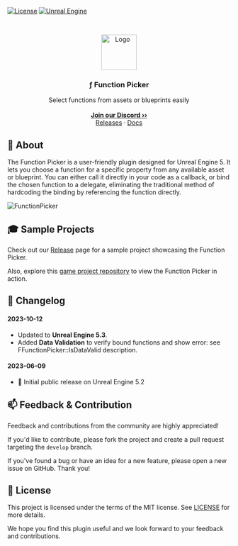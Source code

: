 <a href="https://github.com/JanSeliv/FunctionPicker/blob/main/LICENSE">![License](https://img.shields.io/badge/license-MIT-brightgreen.svg)</a>
<a href="https://www.unrealengine.com/">![Unreal Engine](https://img.shields.io/badge/Unreal-5.3-dea309?style=flat&logo=unrealengine)</a>

<br/>
<p align="center">
<a href="https://github.com/JanSeliv/FunctionPicker">
<img src="https://github.com/JanSeliv/FunctionPicker/blob/main/Resources/Icon128.png?raw=true" alt="Logo" width="80" height="80">
</a>
<h3 align="center">ƒ Function Picker</h3>
<p align="center">
Select functions from assets or blueprints easily
<br/>
<br/>
<a href="https://discord.gg/jbWgwDefnE"><strong>Join our Discord ››</strong></a>
<br/>
<a href="https://github.com/JanSeliv/FunctionPicker/releases">Releases</a>
·
<a href="https://docs.google.com/document/d/1OcSFNPq_ZU5jt3nuFPSXep7BEQu5bC2CMEpWwsUJhxY">Docs</a>
</p>

## 🌟 About

The Function Picker is a user-friendly plugin designed for Unreal Engine 5. It lets you choose a function for a specific property from any available asset or blueprint. You can either call it directly in your code as a callback, or bind the chosen function to a delegate, eliminating the traditional method of hardcoding the binding by referencing the function directly.

![FunctionPicker](https://github.com/JanSeliv/FunctionPicker/assets/20540872/6371cfb4-7e4e-4f4e-84e6-12eab9adb375)

## 🎓 Sample Projects

Check out our [Release](https://github.com/JanSeliv/FunctionPicker/releases) page for a sample project showcasing the Function Picker.

Also, explore this [game project repository](https://github.com/JanSeliv/Bomber) to view the Function Picker in action.

## 📅 Changelog
#### 2023-10-12
- Updated to **Unreal Engine 5.3**.
- Added **Data Validation** to verify bound functions and show error: see FFunctionPicker::IsDataValid description.
#### 2023-06-09
- 🎉 Initial public release on Unreal Engine 5.2

## 📫 Feedback & Contribution

Feedback and contributions from the community are highly appreciated!

If you'd like to contribute, please fork the project and create a pull request targeting the `develop` branch.

If you've found a bug or have an idea for a new feature, please open a new issue on GitHub. Thank you!

## 📜 License

This project is licensed under the terms of the MIT license. See [LICENSE](LICENSE) for more details.

We hope you find this plugin useful and we look forward to your feedback and contributions.
